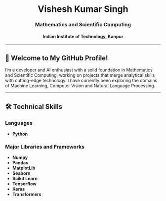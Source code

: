 <h1 align="center">Vishesh Kumar Singh</h1>
<h3 align="center">Mathematics and Scientific Computing</h3>
<h4 align="center">Indian Institute of Technology, Kanpur</h4>

---

## 👋 Welcome to My GitHub Profile!  
I’m a developer and AI enthusiast with a solid foundation in Mathematics and Scientific Computing, working on projects that merge analytical skills with cutting-edge technology. I have currently been exploring the domains of Machine Learning, Computer Vision and Natural Language Processing.

---

## 🛠 Technical Skills  

### **Languages**
- **Python**

### **Major Libraries and Frameworks**
- **Numpy**
- **Pandas**
- **MatplotLib**
- **Seaborn**
- **Scikit Learn**
- **Tensorflow**
- **Keras**
- **Transformers**

<!---
vishesh-kumar-singh/vishesh-kumar-singh is a ✨ special ✨ repository because its `README.md` (this file) appears on your GitHub profile.
You can click the Preview link to take a look at your changes.
--->
